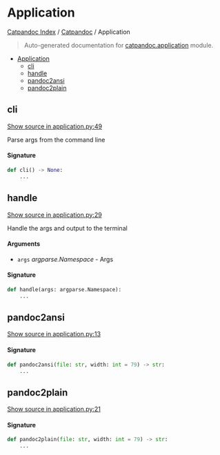 # Application

[Catpandoc Index](../README.md#catpandoc-index) /
[Catpandoc](./index.md#catpandoc) /
Application

> Auto-generated documentation for [catpandoc.application](../../../catpandoc/application.py) module.

- [Application](#application)
  - [cli](#cli)
  - [handle](#handle)
  - [pandoc2ansi](#pandoc2ansi)
  - [pandoc2plain](#pandoc2plain)

## cli

[Show source in application.py:49](../../../catpandoc/application.py#L49)

Parse args from the command line

#### Signature

```python
def cli() -> None:
    ...
```



## handle

[Show source in application.py:29](../../../catpandoc/application.py#L29)

Handle the args and output to the terminal

#### Arguments

- `args` *argparse.Namespace* - Args

#### Signature

```python
def handle(args: argparse.Namespace):
    ...
```



## pandoc2ansi

[Show source in application.py:13](../../../catpandoc/application.py#L13)

#### Signature

```python
def pandoc2ansi(file: str, width: int = 79) -> str:
    ...
```



## pandoc2plain

[Show source in application.py:21](../../../catpandoc/application.py#L21)

#### Signature

```python
def pandoc2plain(file: str, width: int = 79) -> str:
    ...
```


